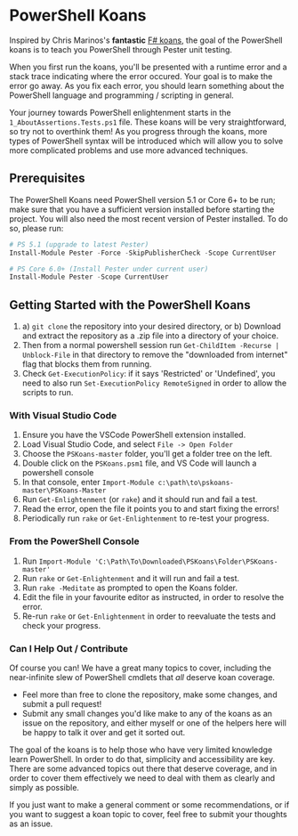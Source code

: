 # PowerShell Koans

Inspired by Chris Marinos's **fantastic** [F# koans](https://github.com/ChrisMarinos/FSharpKoans), the goal of the PowerShell koans is to teach you PowerShell through Pester unit testing.

When you first run the koans, you'll be presented with a runtime error and a stack trace indicating where the error occured. Your goal is to make the error go away. As you fix each error, you should learn something about the PowerShell language and programming / scripting in general.

Your journey towards PowerShell enlightenment starts in the `1_AboutAssertions.Tests.ps1` file. These koans will be very straightforward, so try not to overthink them! As you progress through the koans, more types of PowerShell syntax will be introduced which will allow you to solve more complicated problems and use more advanced techniques.

## Prerequisites

The PowerShell Koans need PowerShell version 5.1 or Core 6+ to be run; make sure that you have a sufficient version installed before starting the project. You will also need the most recent version of
Pester installed. To do so, please run:

```PowerShell
# PS 5.1 (upgrade to latest Pester)
Install-Module Pester -Force -SkipPublisherCheck -Scope CurrentUser

# PS Core 6.0+ (Install Pester under current user)
Install-Module Pester -Scope CurrentUser
```

## Getting Started with the PowerShell Koans

1. a) `git clone` the repository into your desired directory, or
   b) Download and extract the repository as a .zip file into a directory of your choice.
2. Then from a normal powershell session run `Get-ChildItem -Recurse | Unblock-File` in that directory to remove the "downloaded from internet" flag that blocks them from running.
3. Check `Get-ExecutionPolicy`: if it says 'Restricted' or 'Undefined', you need to also run `Set-ExecutionPolicy RemoteSigned` in order to allow the scripts to run.

### With Visual Studio Code

1. Ensure you have the VSCode PowerShell extension installed.
2. Load Visual Studio Code, and select `File -> Open Folder`
3. Choose the `PSKoans-master` folder, you'll get a folder tree on the left.
4. Double click on the `PSKoans.psm1` file, and VS Code will launch a powershell console
5. In that console, enter `Import-Module c:\path\to\pskoans-master\PSKoans-Master`
6. Run `Get-Enlightenment` (or `rake`)  and it should run and fail a test.
7. Read the error, open the file it points you to and start fixing the errors!
8. Periodically run `rake` or `Get-Enlightenment` to re-test your progress.

### From the PowerShell Console

1. Run `Import-Module 'C:\Path\To\Downloaded\PSKoans\Folder\PSKoans-master'`
2. Run `rake` or `Get-Enlightenment` and it will run and fail a test.
3. Run `rake -Meditate` as prompted to open the Koans folder.
4. Edit the file in your favourite editor as instructed, in order to resolve the error.
5. Re-run `rake` or `Get-Enlightenment` in order to reevaluate the tests and check your progress.

### Can I Help Out / Contribute

Of course you can! We have a great many topics to cover, including the near-infinite slew of PowerShell cmdlets that _all_ deserve koan coverage.

* Feel more than free to clone the repository, make some changes, and submit a pull request!
* Submit any small changes you'd like make to any of the koans as an issue on the repository, and either myself or one of the helpers here will be happy to talk it over and get it sorted out.

The goal of the koans is to help those who have very limited knowledge learn PowerShell. In order to do that, simplicity and accessibility are key. There are some advanced topics out there that deserve coverage, and in order to cover them effectively we need to deal with them as clearly and simply as possible.

If you just want to make a general comment or some recommendations, or if you want to suggest a koan topic to cover, feel free to submit your thoughts as an issue.